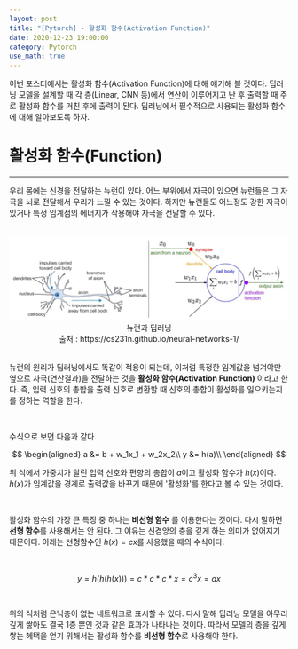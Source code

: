 ```yaml
---
layout: post
title: "[Pytorch] - 활성화 함수(Activation Function)"
date: 2020-12-23 19:00:00
category: Pytorch
use_math: true
---
```


이번 포스터에서는 활성화 함수(Activation Function)에 대해 얘기해 볼 것이다. 딥러닝 모델을 설계할 때 각 층(Linear, CNN 등)에서 연산이 이루어지고 난 후 출력할 때 주로 활성화 함수를 거친 후에 출력이 된다. 딥러닝에서 필수적으로 사용되는 활성화 함수에 대해 알아보도록 하자.

# 활성화 함수(Function)
<hr>

우리 몸에는 신경을 전달하는 뉴런이 있다. 어느 부위에서 자극이 있으면 뉴런들은 그 자극을 뇌로 전달해서 우리가 느낄 수 있는 것이다. 하지만 뉴런들도 어느정도 강한 자극이 있거나 특정 임계점의 에너지가 작용해야 자극을 전달할 수 있다.

<br>

<center>
<img  src="../public/img/pytorch/activation_intro.JPG" width="" style='margin: 0px auto;'/>
<figcaption> 뉴런과 딥러닝 </figcaption>
<figcaption> 출처 : https://cs231n.github.io/neural-networks-1/ </figcaption>
</center>

<br>

뉴런의 원리가 딥러닝에서도 똑같이 적용이 되는데, 이처럼 특정한 임계값을 넘겨야만 옆으로 자극(연산결과)을 전달하는 것을 **활성화 함수(Activation Function)** 이라고 한다. 즉, 입력 신호의 총합을 출력 신호로 변환할 때 신호의 총합이 활성화를 일으키는지를 정하는 역할을 한다.

<br>

수식으로 보면 다음과 같다.

$$
\begin{aligned}
a &= b + w_1x_1 + w_2x_2\\
y &= h(a)\\
\end{aligned}
$$

위 식에서 가중치가 달린 입력 신호와 편향의 총합이 $a$이고 활성화 함수가 $h(x)$이다. $h(x)$가 임계값을 경계로 출력값을 바꾸기 때문에 '활성화'를 한다고 볼 수 있는 것이다.

<br>

활성화 함수의 가장 큰 특징 중 하나는 **비선형 함수** 를 이용한다는 것이다. 다시 말하면 **선형 함수**를 사용해서는 안 된다. 그 이유는 신겸앙의 층을 깊게 하는 의미가 없어지기 때문이다. 아래는 선형함수인 $h(x) = cx$를 사용했을 때의 수식이다.

<br>

$$
y = h(h(h(x))) = c*c*c*x = c^3x = ax
$$

<br>

위의 식처럼 은닉층이 없는 네트워크로 표시할 수 있다. 다시 말해 딥러닝 모델을 아무리 깊게 쌓아도 결국 1층 뿐인 것과 같은 효과가 나타나는 것이다. 따라서 모델의 층을 깊게 쌓는 혜택을 얻기 위해서는 활성화 함수를 **비선형 함수**로 사용해야 한다.




<br>
<br>
<br>
<br>
<br>
<br>
<br>
<br>
<br>
<br>
<br>
<br>
<br>
<br>
<br>
<br>
<br>
<br>
<br>
<br>
<br>
<br>
<br>
<br>
<br>
<br>
<br>
<br>
<br>
<br>
<br>
<br>
<br>
<br>
<br>
<br>
<br>
<br>
<br>
<br>
<br>
<br>
<br>
<br>
<br>
<br>
<br>
<br>
<br>
<br>
<br>
<br>
<br>
<br>
<br>
<br>
<br>
<br>
<br>
<br>
<br>
<br>
<br>
<br>
<br>
<br>
<br>
<br>
<br>
<br>
<br>
<br>
<br>
<br>
<br>
<br>
<br>
<br>
<br>
<br>
<br>
<br>
<br>
<br>
<br>
<br>
<br>
<br>
<br>
<br>
<br>
<br>
<br>
<br>
<br>
<br>
<br>
<br>
<br>
<br>
<br>
<br>
<br>
<br>
<br>
<br>
<br>
<br>
<br>
<br>
<br>
<br>
<br>
<br>
<br>
<br>
<br>
<br>
<br>
<br>
<br>

